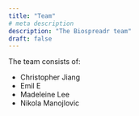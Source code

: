 ```yaml
---
title: "Team"
# meta description
description: "The Biospreadr team"
draft: false
---
```


The team consists of:
- Christopher Jiang
- Emil E
- Madeleine Lee
- Nikola Manojlovic
